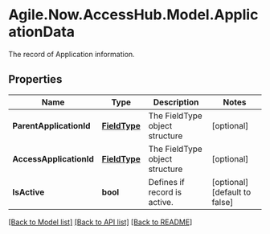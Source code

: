 # Agile.Now.AccessHub.Model.ApplicationData
The record of Application information.

## Properties

Name | Type | Description | Notes
------------ | ------------- | ------------- | -------------
**ParentApplicationId** | [**FieldType**](FieldType.md) | The FieldType object structure | [optional] 
**AccessApplicationId** | [**FieldType**](FieldType.md) | The FieldType object structure | [optional] 
**IsActive** | **bool** | Defines if record is active. | [optional] [default to false]

[[Back to Model list]](../../README.md#documentation-for-models) [[Back to API list]](../../README.md#documentation-for-api-endpoints) [[Back to README]](../../README.md)

